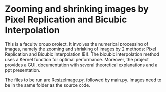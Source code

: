 # Zooming and shrinking images by Pixel Replication and Bicubic Interpolation
This is a faculty group project. It involves the numerical processing of images, namely the zooming and shrinking of images by 2 methods: Pixel Replication and Bicubic Interpolation (BI). The bicubic interpolation method uses a Kernel function for optimal performance. Moreover, the project provides a GUI, documentation with several theoretical explanations and a ppt presentation.

The files to be run are ResizeImage.py, followed by main.py.
Images need to be in the same folder as the source code.
